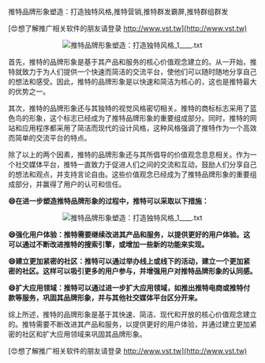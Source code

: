 推特品牌形象塑造：打造独特风格,推特营销,推特群发霸屏,推特群组群发

[😍想了解推广相关软件的朋友请登录 http://www.vst.tw](http://www.vst.tw)

 <center><img src="https://vst.tw/MP4/tuiguang/png/3.png" alt="推特品牌形象塑造：打造独特风格_1____.txt"></center>

首先，推特的品牌形象是基于其产品和服务的核心价值观念建立的。从一开始，推特就致力于为人们提供一个快速而简洁的交流平台，使他们可以随时随地分享自己的想法和感受。因此，推特的品牌形象是以快速和简洁为核心的，这也是推特最大的优势之一。

其次，推特的品牌形象还与其独特的视觉风格密切相关。推特的商标标志采用了蓝色鸟的形象，这个标志已经成为了推特品牌形象的重要组成部分。同时，推特的网站和应用程序都采用了简洁而现代的设计风格，这种风格强调了推特作为一个高效而简单的交流平台的特点。

除了以上的两个因素，推特的品牌形象还与其所倡导的价值观念息息相关。作为一个社交媒体平台，推特一直致力于促进人们之间的交流和互动，鼓励人们分享自己的想法和观点，并支持言论自由。这些价值观念已经成为了推特品牌形象的重要组成部分，并赢得了用户的认可和信任。

**😄在进一步塑造推特品牌形象的过程中，推特可以采取以下措施：**

 <center><img src="https://vst.tw/MP4/tuiguang/png/8.png" alt="推特品牌形象塑造：打造独特风格_1____.txt"></center>

**😄强化用户体验：推特需要继续改进其产品和服务，以提供更好的用户体验。这可以通过不断改进推特的搜索引擎，或增加一些新的功能来实现。**

**😄建立更加紧密的社区：推特可以通过举办线上或线下的活动，建立一个更加紧密的社区。这样可以吸引更多的用户参与，并增强用户对推特品牌形象的认同感。**

**😄扩大应用领域：推特可以通过进一步扩大应用领域，如推出推特电商或推特付款等服务，巩固其品牌形象，并与其他社交媒体平台区分开来。**

综上所述，推特的品牌形象是基于其快速、简洁、现代和开放的核心价值观念建立的。推特需要不断改进其产品和服务，以提供更好的用户体验，并通过建立更加紧密的社区和扩大应用领域来巩固其品牌形象。

[😍想了解推广相关软件的朋友请登录 http://www.vst.tw](http://www.vst.tw)



